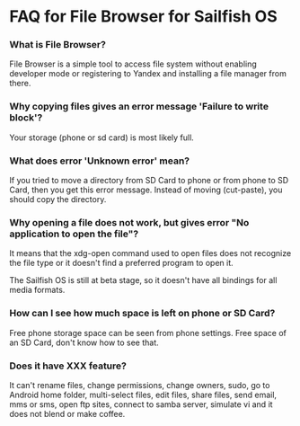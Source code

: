 
# FAQ for File Browser for Sailfish OS 

### What is File Browser?

File Browser is a simple tool to access file system without 
enabling developer mode or registering to Yandex and installing
a file manager from there.

### Why copying files gives an error message 'Failure to write block'?

Your storage (phone or sd card) is most likely full.

### What does error 'Unknown error' mean?

If you tried to move a directory from SD Card to phone or
from phone to SD Card, then you get this error message. Instead of 
moving (cut-paste), you should copy the directory.

### Why opening a file does not work, but gives error "No application to open the file"?

It means that the xdg-open command used to open files does not recognize
the file type or it doesn't find a preferred program to open it.

The Sailfish OS is still at beta stage, so it doesn't have all bindings
for all media formats.

### How can I see how much space is left on phone or SD Card?

Free phone storage space can be seen from phone settings. 
Free space of an SD Card, don't know how to see that.

### Does it have XXX feature?

It can't rename files, change permissions, change owners, 
sudo, go to Android home folder, multi-select files, 
edit files, share files, send email, mms or sms, open ftp sites, 
connect to samba server, simulate vi and it does not blend or make coffee.

